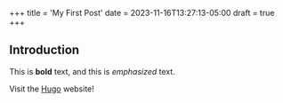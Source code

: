 +++
title = 'My First Post'
date = 2023-11-16T13:27:13-05:00
draft = true
+++

## Introduction

This is **bold** text, and this is *emphasized* text.

Visit the [Hugo](https://gohugo.io) website!